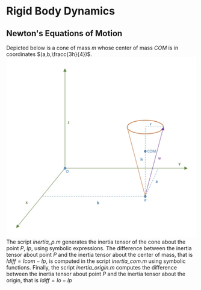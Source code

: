 # Rigid Body Dynamics

## Newton's Equations of Motion
Depicted below is a cone of mass $m$ whose center of mass $COM$ is in coordinates $(a,b,\fracc{3h}{4})$.<br />
![img](cone.jpg)<br />
The script *inertia_p.m* generates the inertia tensor of the cone about the point $P$, $Ip$, using symbolic expressions. The difference between the inertia tensor about point $P$ and the inertia tensor about the center of mass, that is $Idiff = Icom-Ip$, is computed in the script *inertia_com.m* using symbolic functions. Finally, the script *inertia_origin.m* computes the difference between the inertia tensor about point $P$ and the inertia tensor about the origin, that is $Idiff = Io - Ip$
